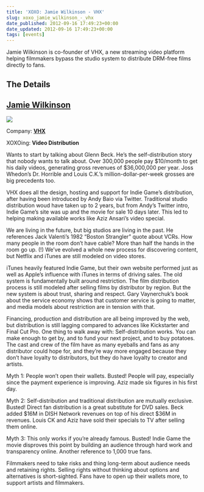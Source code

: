 ```yaml
---
title: 'XOXO: Jamie Wilkinson - VHX'
slug: xoxo_jamie_wilkinson_-_vhx
date_published: 2012-09-16 17:49:23+00:00
date_updated: 2012-09-16 17:49:23+00:00
tags: [events]
---
```

Jamie Wilkinson is co-founder of VHX, a new streaming video platform helping filmmakers bypass the studio system to distribute DRM-free films directly to fans.

## The Details

## [Jamie Wilkinson](https://twitter.com/jamiew)

![](https://cdn.glitch.global/c4e475b2-a54e-47e0-973c-ed0bd1b46262/jdubs-headshot-by-irene5_normal.jpg?v=1670739900313)

Company: **[VHX](http://www.vhx.tv/)**

XOXOing: **Video Distribution**

Wants to start by talking about Glenn Beck. He’s the self-distribution story that nobody wants to talk about. Over 300,000 people pay $10/month to get his daily videos, generating gross revenues of $36,000,000 per year. Joss Whedon’s Dr. Horrible and Louis C.K.’s million-dollar-per-week grosses are big precedents too.  

VHX does all the design, hosting and support for Indie Game’s distribution, after having been introduced by Andy Baio via Twitter. Traditional studio distribution woud have taken up to 2 years, but from Andy’s Twitter intro, Indie Game’s site was up and the movie for sale 10 days later. This led to helping making available works like Aziz Ansari’s video special.  

We are living in the future, but big studios are living in the past. He references Jack Valenti’s 1982 “Boston Strangler” quote about VCRs. How many people in the room don’t have cable? More than half the hands in the room go up. (!) We’ve evolved a whole new process for discovering content, but Netflix and iTunes are still modeled on video stores.  

iTunes heavily featured Indie Game, but their own website performed just as well as Apple’s influence with iTunes in terms of driving sales. The old system is fundamentally built around restriction. The film distribution process is still modeled after selling films by distributor by region. But the new system is about trust, sharing and respect. Gary Vaynerchuk’s book about the service economy shows that customer service is going to matter, and media models about restriction are in tension with that.  

Financing, production and distribution are all being improved by the web, but distribution is still lagging compared to advances like Kickstarter and Final Cut Pro. One thing to walk away with: Self-distribution works. You can make enough to get by, and to fund your next project, and to buy potatoes. The cast and crew of the film have as many eyeballs and fans as any distributor could hope for, and they’re way more engaged because they don’t have loyalty to distributors, but they do have loyalty to creator and artists.  

Myth 1: People won’t open their wallets. Busted! People will pay, especially since the payment experience is improving. Aziz made six figures in his first day.  

Myth 2: Self-distribution and traditional distribution are mutually exclusive. Busted! Direct fan distribution is a great substitute for DVD sales. Beck added $16M in DISH Network revenues on top of his direct $36M in revenues. Louis CK and Aziz have sold their specials to TV after selling them online.  

Myth 3: This only works if you’re already famous. Busted! Indie Game the movie disproves this point by building an audience through hard work and transparency online. Another reference to 1,000 true fans.  

Filmmakers need to take risks and thing long-term about audience needs and retaining rights. Selling rights without thinking about options and alternatives is short-sighted. Fans have to open up their wallets more, to support artists and filmmakers.
